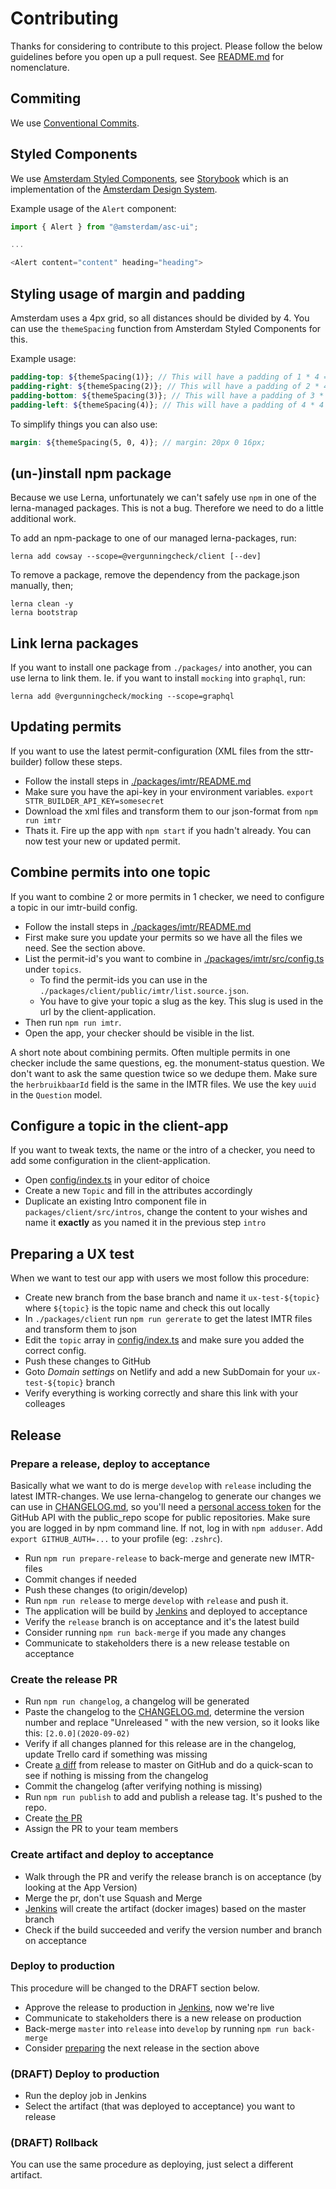 # Contributing

Thanks for considering to contribute to this project. Please follow the below guidelines before you
open up a pull request. See [README.md](README.md) for nomenclature.

## Commiting

We use [Conventional Commits](https://www.conventionalcommits.org).

## Styled Components

We use [Amsterdam Styled Components](https://github.com/Amsterdam/amsterdam-styled-components/), see [Storybook](https://amsterdam.github.io/amsterdam-styled-components) which is an implementation of the [Amsterdam Design System](https://designsystem.amsterdam.nl).

Example usage of the `Alert` component:

```js
import { Alert } from "@amsterdam/asc-ui";

...

<Alert content="content" heading="heading">
```

## Styling usage of margin and padding

Amsterdam uses a 4px grid, so all distances should be divided by 4. You can use the `themeSpacing` function from Amsterdam Styled Components for this.

Example usage:

```scss
padding-top: ${themeSpacing(1)}; // This will have a padding of 1 * 4 = 4px
padding-right: ${themeSpacing(2)}; // This will have a padding of 2 * 4 = 8px
padding-bottom: ${themeSpacing(3)}; // This will have a padding of 3 * 4 = 12px
padding-left: ${themeSpacing(4)}; // This will have a padding of 4 * 4 = 16px
```

To simplify things you can also use:

```scss
margin: ${themeSpacing(5, 0, 4)}; // margin: 20px 0 16px;
```

## (un-)install npm package

Because we use Lerna, unfortunately we can't safely use `npm` in one of the lerna-managed
packages. This is not a bug. Therefore we need to do a little additional work.

To add an npm-package to one of our managed lerna-packages, run:

```
lerna add cowsay --scope=@vergunningcheck/client [--dev]
```

To remove a package, remove the dependency from the package.json manually, then;

```
lerna clean -y
lerna bootstrap
```

## Link lerna packages

If you want to install one package from `./packages/` into another, you can use lerna to link them.
Ie. if you want to install `mocking` into `graphql`, run:

```
lerna add @vergunningcheck/mocking --scope=graphql
```

## Updating permits

If you want to use the latest permit-configuration (XML files from the sttr-builder) follow these steps.

- Follow the install steps in [./packages/imtr/README.md](./packages/imtr/README.md)
- Make sure you have the api-key in your environment variables. `export STTR_BUILDER_API_KEY=somesecret`
- Download the xml files and transform them to our json-format from `npm run imtr`
- Thats it. Fire up the app with `npm start` if you hadn't already. You can now test your new or updated permit.

## Combine permits into one topic

If you want to combine 2 or more permits in 1 checker, we need to configure a topic in our imtr-build config.

- Follow the install steps in [./packages/imtr/README.md](./scripts/sttimtrr_build/README.md)
- First make sure you update your permits so we have all the files we need. See the section above.
- List the permit-id's you want to combine in [./packages/imtr/src/config.ts](./packages/imtr/src/config.ts) under `topics`.
  - To find the permit-ids you can use in the `./packages/client/public/imtr/list.source.json`.
  - You have to give your topic a slug as the key. This slug is used in the url by the client-application.
- Then run `npm run imtr`.
- Open the app, your checker should be visible in the list.

A short note about combining permits. Often multiple permits in one checker include the same questions, eg. the monument-status question. We don't want to ask the same question twice so we dedupe them. Make sure the `herbruikbaarId` field is the same in the IMTR files. We use the key `uuid` in the `Question` model.

## Configure a topic in the client-app

If you want to tweak texts, the name or the intro of a checker, you need to add some configuration in the client-application.

- Open [config/index.ts](packages/client/src/config/index.ts) in your editor of choice
- Create a new `Topic` and fill in the attributes accordingly
- Duplicate an existing Intro component file in `packages/client/src/intros`, change the content to your wishes and name it **exactly** as you named it in the previous step `intro`

## Preparing a UX test

When we want to test our app with users we most follow this procedure:

- Create new branch from the base branch and name it `ux-test-${topic}` where `${topic}` is the topic name and check this out locally
- In `./packages/client` run `npm run gererate` to get the latest IMTR files and transform them to json
- Edit the `topic` array in [config/index.ts](packages/client/src/config/index.ts) and make sure you added the correct config.
- Push these changes to GitHub
- Goto _Domain settings_ on Netlify and add a new SubDomain for your `ux-test-${topic}` branch
- Verify everything is working correctly and share this link with your colleages

## Release

### Prepare a release, deploy to acceptance

Basically what we want to do is merge `develop` with `release` including the latest IMTR-changes. We use lerna-changelog to generate our changes we can use in [CHANGELOG.md](CHANGELOG.md), so you'll need a [personal access token](https://github.com/settings/tokens) for the GitHub API with the public_repo scope for public repositories.
Make sure you are logged in by npm command line. If not, log in with `npm adduser`. Add `export GITHUB_AUTH=...` to your profile (eg: `.zshrc`).

- Run `npm run prepare-release` to back-merge and generate new IMTR-files
- Commit changes if needed
- Push these changes (to origin/develop)
- Run `npm run release` to merge `develop` with `release` and push it.
- The application will be build by [Jenkins](https://ci.data.amsterdam.nl/job/OIS/job/vergunningcheck/job/release/) and deployed to acceptance
- Verify the `release` branch is on acceptance and it's the latest build
- Consider running `npm run back-merge` if you made any changes
- Communicate to stakeholders there is a new release testable on acceptance

### Create the release PR

- Run `npm run changelog`, a changelog will be generated
- Paste the changelog to the [CHANGELOG.md](CHANGELOG.md), determine the version number and replace "Unreleased " with the new version, so it looks like this: `[2.0.0](2020-09-02)`
- Verify if all changes planned for this release are in the changelog, update Trello card if something was missing
- Create [a diff](https://github.com/Amsterdam/vergunningcheck/compare/master...release) from release to master on GitHub and do a quick-scan to see if nothing is missing from the changelog
- Commit the changelog (after verifying nothing is missing)
- Run `npm run publish` to add and publish a release tag. It's pushed to the repo.
- Create [the PR](https://github.com/Amsterdam/vergunningcheck/compare/master...release)
- Assign the PR to your team members

### Create artifact and deploy to acceptance

- Walk through the PR and verify the release branch is on acceptance (by looking at the App Version)
- Merge the pr, don't use Squash and Merge
- [Jenkins](https://ci.data.amsterdam.nl/job/OIS/job/vergunningcheck/job/master/) will create the artifact (docker images) based on the master branch
- Check if the build succeeded and verify the version number and branch on acceptance

### Deploy to production

This procedure will be changed to the DRAFT section below.

- Approve the release to production in [Jenkins](https://ci.data.amsterdam.nl/job/OIS/job/vergunningcheck/job/master/), now we're live
- Communicate to stakeholders there is a new release on production
- Back-merge `master` into `release` into `develop` by running `npm run back-merge`
- Consider [preparing](#prepare-a-release) the next release in the section above

### (DRAFT) Deploy to production

- Run the deploy job in Jenkins
- Select the artifact (that was deployed to acceptance) you want to release

### (DRAFT) Rollback

You can use the same procedure as deploying, just select a different artifact.
